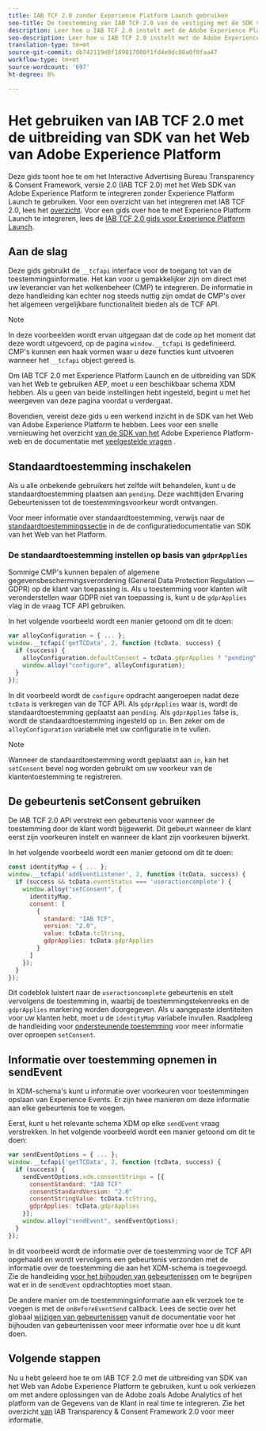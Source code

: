 ```yaml
---
title: IAB TCF 2.0 zonder Experience Platform Launch gebruiken
seo-title: De toestemming van IAB TCF 2.0 van de vestiging met de SDK van het Web van Adobe Experience Platform
description: Leer hoe u IAB TCF 2.0 instelt met de Adobe Experience Platform Web SDK
seo-description: Leer hoe u IAB TCF 2.0 instelt met de Adobe Experience Platform Web SDK
translation-type: tm+mt
source-git-commit: db742119d8f169817080f1fd4e0dc08a0f0faa47
workflow-type: tm+mt
source-wordcount: '697'
ht-degree: 0%

---
```



# Het gebruiken van IAB TCF 2.0 met de uitbreiding van SDK van het Web van Adobe Experience Platform

Deze gids toont hoe te om het Interactive Advertising Bureau Transparency &amp; Consent Framework, versie 2.0 (IAB TCF 2.0) met het Web SDK van Adobe Experience Platform te integreren zonder Experience Platform Launch te gebruiken. Voor een overzicht van het integreren met IAB TCF 2.0, lees het [overzicht](./overview.md). Voor een gids over hoe te met Experience Platform Launch te integreren, lees de [IAB TCF 2.0 gids voor Experience Platform Launch](./with-launch.md).

## Aan de slag

Deze gids gebruikt de `__tcfapi` interface voor de toegang tot van de toestemmingsinformatie. Het kan voor u gemakkelijker zijn om direct met uw leverancier van het wolkenbeheer (CMP) te integreren. De informatie in deze handleiding kan echter nog steeds nuttig zijn omdat de CMP&#39;s over het algemeen vergelijkbare functionaliteit bieden als de TCF API.

>[!NOTE]
>
>In deze voorbeelden wordt ervan uitgegaan dat de code op het moment dat deze wordt uitgevoerd, op de pagina `window.__tcfapi` is gedefinieerd. CMP&#39;s kunnen een haak vormen waar u deze functies kunt uitvoeren wanneer het `__tcfapi` object gereed is.

Om IAB TCF 2.0 met Experience Platform Launch en de uitbreiding van SDK van het Web te gebruiken AEP, moet u een beschikbaar schema XDM hebben. Als u geen van beide instellingen hebt ingesteld, begint u met het weergeven van deze pagina voordat u verdergaat.

Bovendien, vereist deze gids u een werkend inzicht in de SDK van het Web van Adobe Experience Platform te hebben. Lees voor een snelle vernieuwing het overzicht [van de SDK van het](../../home.md) Adobe Experience Platform-web en de documentatie met [veelgestelde vragen](../../web-sdk-faq.md) .

## Standaardtoestemming inschakelen

Als u alle onbekende gebruikers het zelfde wilt behandelen, kunt u de standaardtoestemming plaatsen aan `pending`. Deze wachttijden Ervaring Gebeurtenissen tot de toestemmingsvoorkeur wordt ontvangen.

Voor meer informatie over standaardtoestemming, verwijs naar de [standaardtoestemmingssectie](../../fundamentals/configuring-the-sdk.md#default-consent) in de de configuratiedocumentatie van SDK van het Web van het Platform.

### De standaardtoestemming instellen op basis van `gdprApplies`

Sommige CMP&#39;s kunnen bepalen of algemene gegevensbeschermingsverordening (General Data Protection Regulation — GDPR) op de klant van toepassing is. Als u toestemming voor klanten wilt veronderstellen waar GDPR niet van toepassing is, kunt u de `gdprApplies` vlag in de vraag TCF API gebruiken.

In het volgende voorbeeld wordt een manier getoond om dit te doen:

```javascript
var alloyConfiguration = { ... };
window.__tcfapi('getTCData', 2, function (tcData, success) {
  if (success) {
    alloyConfiguration.defaultConsent = tcData.gdprApplies ? "pending" : "in";
    window.alloy("configure", alloyConfiguration);
  }
});
```

In dit voorbeeld wordt de `configure` opdracht aangeroepen nadat deze `tcData` is verkregen van de TCF API. Als `gdprApplies` waar is, wordt de standaardtoestemming geplaatst aan `pending`. Als `gdprApplies` false is, wordt de standaardtoestemming ingesteld op `in`. Ben zeker om de `alloyConfiguration` variabele met uw configuratie in te vullen.

>[!NOTE]
>
>Wanneer de standaardtoestemming wordt geplaatst aan `in`, kan het `setConsent` bevel nog worden gebruikt om uw voorkeur van de klantentoestemming te registreren.

## De gebeurtenis setConsent gebruiken

De IAB TCF 2.0 API verstrekt een gebeurtenis voor wanneer de toestemming door de klant wordt bijgewerkt. Dit gebeurt wanneer de klant eerst zijn voorkeuren instelt en wanneer de klant zijn voorkeuren bijwerkt.

In het volgende voorbeeld wordt een manier getoond om dit te doen:

```javascript
const identityMap = { ... };
window.__tcfapi('addEventListener', 2, function (tcData, success) {
  if (success && tcData.eventStatus === 'useractioncomplete') {
    window.alloy("setConsent", {
      identityMap,
      consent: [
        {
          standard: "IAB TCF",
          version: "2.0",
          value: tcData.tcString,
          gdprApplies: tcData.gdprApplies
        }
      ]
    });
  }
});
```

Dit codeblok luistert naar de `useractioncomplete` gebeurtenis en stelt vervolgens de toestemming in, waarbij de toestemmingstekenreeks en de `gdprApplies` markering worden doorgegeven. Als u aangepaste identiteiten voor uw klanten hebt, moet u de `identityMap` variabele invullen. Raadpleeg de handleiding voor [ondersteunende toestemming](../../consent/supporting-consent.md) voor meer informatie over oproepen `setConsent`.

## Informatie over toestemming opnemen in sendEvent

In XDM-schema&#39;s kunt u informatie over voorkeuren voor toestemmingen opslaan van Experience Events. Er zijn twee manieren om deze informatie aan elke gebeurtenis toe te voegen.

Eerst, kunt u het relevante schema XDM op elke `sendEvent` vraag verstrekken. In het volgende voorbeeld wordt een manier getoond om dit te doen:

```javascript
var sendEventOptions = { ... };
window.__tcfapi('getTCData', 2, function (tcData, success) {
  if (success) {
    sendEventOptions.xdm.consentStrings = [{
      consentStandard: "IAB TCF"
      consentStandardVersion: "2.0"
      consentStringValue: tcData.tcString,
      gdprApplies: tcData.gdprApplies
    }];
    window.alloy("sendEvent", sendEventOptions);
  }
});
```

In dit voorbeeld wordt de informatie over de toestemming voor de TCF API opgehaald en wordt vervolgens een gebeurtenis verzonden met de informatie over de toestemming die aan het XDM-schema is toegevoegd. Zie de handleiding [voor het bijhouden van gebeurtenissen](../../fundamentals/tracking-events.md) om te begrijpen wat er in de `sendEvent` opdrachtopties moet staan.

De andere manier om de toestemmingsinformatie aan elk verzoek toe te voegen is met de `onBeforeEventSend` callback. Lees de sectie over het globaal [wijzigen van gebeurtenissen](../../fundamentals/tracking-events.md#modifying-events-globally) vanuit de documentatie voor het bijhouden van gebeurtenissen voor meer informatie over hoe u dit kunt doen.

## Volgende stappen

Nu u hebt geleerd hoe te om IAB TCF 2.0 met de uitbreiding van SDK van het Web van Adobe Experience Platform te gebruiken, kunt u ook verkiezen om met andere oplossingen van de Adobe zoals Adobe Analytics of het platform van de Gegevens van de Klant in real time te integreren. Zie het overzicht [van](./overview.md) IAB Transparency &amp; Consent Framework 2.0 voor meer informatie.

